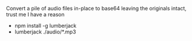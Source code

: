 Convert a pile of audio files in-place to base64 leaving the originals intact, trust me I have a reason


- npm install -g lumberjack
- lumberjack ./audio/*.mp3
